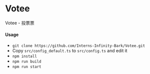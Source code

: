 # Votee

Votee - 投票票

#### Usage

- `git clone https://github.com/Interns-Infinity-Bark/Votee.git`
- Copy `src/config_default.ts` to `src/config.ts` and edit it
- `npm install`
- `npm run build`
- `npm run start`
